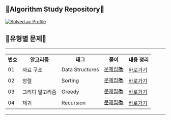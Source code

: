 ## 🏫Algorithm Study Repository🏫
[![Solved.ac Profile](http://mazassumnida.wtf/api/v2/generate_badge?boj=kc5353)](https://solved.ac/kc5353/)


## 📖유형별 문제📖
<hr>
<table>
  <tr>
    <th>번호</th>
    <th>알고리즘</th>
    <th>태그</th>
    <th>풀이</th>
    <th>내용 정리</th>
  </tr>
  <tr>
    <td>01</td>
    <td>자료 구조 </td>
    <td>Data Structures</td>
    <td><a href="https://github.com/sun-gwang/Algorithm/tree/main/%EC%9C%A0%ED%98%95%EB%B3%84%20%EB%B6%84%EB%A5%98/Data%20Structure/linkGuide">문제집📚</a></td> <!-- list, queue, stack, set, map -->
    <td>
      <a href="https://github.com/sun-gwang/Algorithm/blob/main/%EC%9C%A0%ED%98%95%EB%B3%84%20%EB%B6%84%EB%A5%98/Data%20Structure/handbook/README.md">바로가기</a>
    </td>
  </tr>
   <tr>
    <td>02</td>
    <td>정렬 </td>
    <td>Sorting</td>
    <td><a href="https://github.com/sun-gwang/Algorithm/tree/main/%EC%9C%A0%ED%98%95%EB%B3%84%20%EB%B6%84%EB%A5%98/Sorting/linkGuide">문제집📚</a></td>
    <td>
      <a href="https://github.com/sun-gwang/Algorithm/tree/main/%EC%9C%A0%ED%98%95%EB%B3%84%20%EB%B6%84%EB%A5%98/Sorting/handbook">바로가기</a>
    </td>
  </tr>
   <tr>
    <td>03</td>
    <td>그리디 알고리즘</td>
    <td>Greedy</td>
    <td><a href="https://github.com/sun-gwang/Algorithm/tree/main/%EC%9C%A0%ED%98%95%EB%B3%84%20%EB%B6%84%EB%A5%98/Greedy/linkGuide">문제집📚</a></td> 
    <td>
      <a href="https://github.com/sun-gwang/Algorithm/tree/main/%EC%9C%A0%ED%98%95%EB%B3%84%20%EB%B6%84%EB%A5%98/Greedy/handbook">바로가기</a>
    </td>
  </tr>
  <tr>
    <td>04</td>
    <td>재귀</td>
    <td>Recursion</td>
    <td><a href="https://github.com/sun-gwang/Algorithm/tree/main/%EC%9C%A0%ED%98%95%EB%B3%84%20%EB%B6%84%EB%A5%98/Recursion/linkGuide">문제집📚</a></td> 
    <td>
      <a href="https://github.com/sun-gwang/Algorithm/tree/main/%EC%9C%A0%ED%98%95%EB%B3%84%20%EB%B6%84%EB%A5%98/Recursion/handbook">바로가기</a>
    </td>
  </tr>
</table>

<hr>
